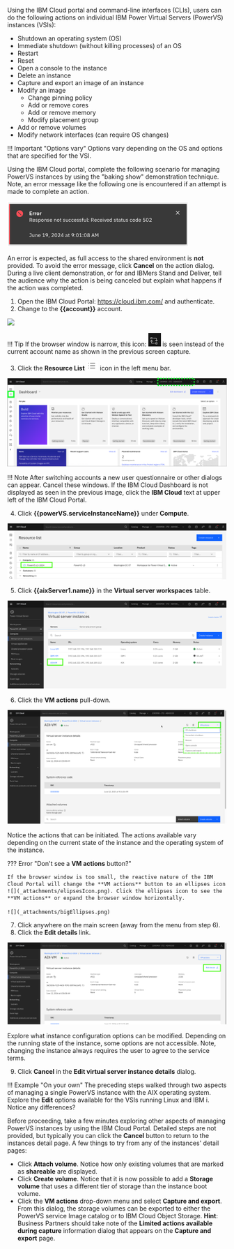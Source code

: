 Using the IBM Cloud portal and command-line interfaces (CLIs), users can do the following actions on individual IBM Power Virtual Servers (PowerVS) instances (VSIs):

- Shutdown an operating system (OS)
- Immediate shutdown (without killing processes) of an OS
- Restart
- Reset
- Open a console to the instance
- Delete an instance
- Capture and export an image of an instance
- Modify an image 
  - Change pinning policy
  - Add or remove cores
  - Add or remove memory
  - Modify placement group
- Add or remove volumes
- Modify network interfaces (can require OS changes)

!!! Important "Options vary"
    Options vary depending on the OS and options that are specified for the VSI. 

Using the IBM Cloud portal, complete the following scenario for managing PowerVS instances by using the "baking show" demonstration technique. Note, an error message like the following one is encountered if an attempt is made to complete an action.

![](_attachments/ErrorMessage2.png)

An error is expected, as full access to the shared environment is **not** provided. To avoid the error message, click **Cancel** on the action dialog. During a live client demonstration, or for and IBMers Stand and Deliver, tell the audience why the action is being canceled but explain what happens if the action was completed.

1. Open the IBM Cloud Portal: <a href="https://cloud.ibm.com/" target="_blank">https://cloud.ibm.com/</a> and authenticate.
2. Change to the **{{account}}** account.

![](_attachments/SwitchAccounts-final.gif)

!!! Tip
    If the browser window is narrow, this icon: ![](_attachments/SwitchAccountsIcon.png) is seen instead of the current account name as shown in the previous screen capture.

<!-- 3. Click **Services and software** under **Resource summary** on the IBM Cloud Dashboard. -->

3. Click the **Resource List** ![](_attachments/ResourceListIcon.png) icon in the left menu bar.

![](_attachments/NewDashboard.png)

!!! Note
    After switching accounts a new user questionnaire or other dialogs can appear. Cancel these windows. If the IBM Cloud Dashboard is not displayed as seen in the previous image, click the **IBM Cloud** text at upper left of the IBM Cloud Portal.

4. Click **{{powerVS.serviceInstanceName}}** under **Compute**.

![](_attachments/ResourceListofWorkspaces.png)

5. Click **{{aixServer1.name}}** in the **Virtual server workspaces** table.

![](_attachments/VSIInstancesTable.png)

6. Click the **VM actions** pull-down.

![](_attachments/VSI-InstanceDetails-Actions.png)

Notice the actions that can be initiated. The actions available vary depending on the current state of the instance and the operating system of the instance.

??? Error "Don't see a **VM actions** button?"

    If the browser window is too small, the reactive nature of the IBM Cloud Portal will change the **VM actions** button to an ellipses icon ![](_attachments/elipsesIcon.png). Click the ellipses icon to see the **VM actions** or expand the browser window horizontally.

    ![](_attachments/bigEllipses.png)

7. Click anywhere on the main screen (away from the menu from step 6).
8. Click the **Edit details** link.

![](_attachments/VSI-InstanceDetails-EditDetails.png)

Explore what instance configuration options can be modified. Depending on the running state of the instance, some options are not accessible. Note, changing the instance always requires the user to agree to the service terms.

9. Click **Cancel** in the **Edit virtual server instance details** dialog.

!!! Example "On your own"
    The preceding steps walked through two aspects of managing a single PowerVS instance with the AIX operating system. Explore the **Edit** options available for the VSIs running Linux and IBM i. Notice any differences?

Before proceeding, take a few minutes exploring other aspects of managing PowerVS instances by using the IBM Cloud Portal. Detailed steps are not provided, but typically you can click the **Cancel** button to return to the instances detail page. A few things to try from any of the instances' detail pages:

- Click **Attach volume**. Notice how only existing volumes that are marked as **shareable** are displayed.
- Click **Create volume**. Notice that it is now possible to add a **Storage volume** that uses a different tier of storage than the instance boot volume.
- Click the **VM actions** drop-down menu and select **Capture and export**. From this dialog, the storage volumes can be exported to either the PowerVS service Image catalog or to IBM Cloud Object Storage. **Hint**: Business Partners should take note of the **Limited actions available during capture** information dialog that appears on the **Capture and export** page.
